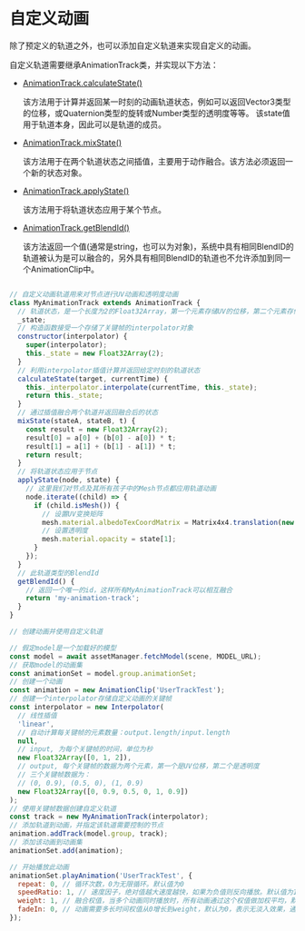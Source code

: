 # 自定义动画

除了预定义的轨道之外，也可以添加自定义轨道来实现自定义的动画。

自定义轨道需要继承AnimationTrack类，并实现以下方法：

- [AnimationTrack.calculateState()](/doc/markdown/./scene.animationtrack.calculatestate)

  该方法用于计算并返回某一时刻的动画轨道状态，例如可以返回Vector3类型的位移，或Quaternion类型的旋转或Number类型的透明度等等。
  该state值用于轨道本身，因此可以是轨道的成员。

- [AnimationTrack.mixState()](/doc/markdown/./scene.animationtrack.mixstate)

  该方法用于在两个轨道状态之间插值，主要用于动作融合。该方法必须返回一个新的状态对象。

- [AnimationTrack.applyState()](/doc/markdown/./scene.animationtrack.applystate)

  该方法用于将轨道状态应用于某个节点。

- [AnimationTrack.getBlendId()](/doc/markdown/./scene.animationtrack.getblendid)

  该方法返回一个值(通常是string，也可以为对象)，系统中具有相同BlendID的轨道被认为是可以融合的，另外具有相同BlendID的轨道也不允许添加到同一个AnimationClip中。

```javascript

// 自定义动画轨道用来对节点进行UV动画和透明度动画
class MyAnimationTrack extends AnimationTrack {
  // 轨道状态，是一个长度为2的Float32Array，第一个元素存储UV的位移，第二个元素存储透明度
  _state;
  // 构造函数接受一个存储了关键帧的interpolator对象
  constructor(interpolator) {
    super(interpolator);
    this._state = new Float32Array(2);
  }
  // 利用interpolator插值计算并返回给定时刻的轨道状态
  calculateState(target, currentTime) {
    this._interpolator.interpolate(currentTime, this._state);
    return this._state;
  }
  // 通过插值融合两个轨道并返回融合后的状态
  mixState(stateA, stateB, t) {
    const result = new Float32Array(2);
    result[0] = a[0] + (b[0] - a[0]) * t;
    result[1] = a[1] + (b[1] - a[1]) * t;
    return result;
  }
  // 将轨道状态应用于节点
  applyState(node, state) {
    // 这里我们对节点及其所有孩子中的Mesh节点都应用轨道动画
    node.iterate((child) => {
      if (child.isMesh()) {
        // 设置UV变换矩阵
        mesh.material.albedoTexCoordMatrix = Matrix4x4.translation(new Vector3(state[0], 0, 0));
        // 设置透明度
        mesh.material.opacity = state[1];
      }
    });
  }
  // 此轨道类型的BlendId
  getBlendId() {
    // 返回一个唯一的id，这样所有MyAnimationTrack可以相互融合
    return 'my-animation-track';
  }
}

// 创建动画并使用自定义轨道

// 假定model是一个加载好的模型
const model = await assetManager.fetchModel(scene, MODEL_URL);
// 获取model的动画集
const animationSet = model.group.animationSet;
// 创建一个动画
const animation = new AnimationClip('UserTrackTest');
// 创建一个interpolator存储自定义动画的关键帧
const interpolator = new Interpolator(
  // 线性插值
  'linear',
  // 自动计算每关键帧的元素数量：output.length/input.length
  null,
  // input, 为每个关键帧的时间，单位为秒
  new Float32Array([0, 1, 2]),
  // output, 每个关键帧的数据为两个元素，第一个是UV位移，第二个是透明度
  // 三个关键帧数据为：
  // (0, 0.9), (0.5, 0), (1, 0.9)
  new Float32Array([0, 0.9, 0.5, 0, 1, 0.9])
);
// 使用关键帧数据创建自定义轨道
const track = new MyAnimationTrack(interpolator);
// 添加轨道到动画，并指定该轨道需要控制的节点
animation.addTrack(model.group, track);
// 添加该动画到动画集
animationSet.add(animation);

// 开始播放此动画
animationSet.playAnimation('UserTrackTest', {
  repeat: 0, // 循环次数，0为无限循环。默认值为0
  speedRatio: 1, // 速度因子，绝对值越大速度越快，如果为负值则反向播放。默认值为1
  weight: 1, // 融合权值，当多个动画同时播放时，所有动画通过这个权值做加权平均，默认为1
  fadeIn: 0, // 动画需要多长时间权值从0增长到weight，默认为0，表示无淡入效果，通常和stopAnimation()的fadeOut参数配合用于两个动画无缝切换
});


```

<div class="showcase" case="tut-26"></div>
